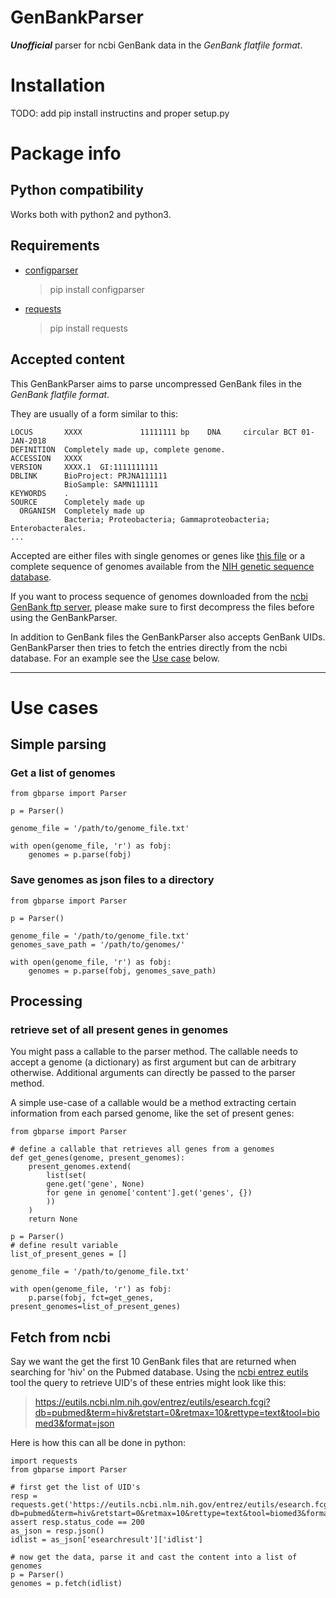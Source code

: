 # GenBankParser
__*Unofficial*__ parser for ncbi GenBank data in the _GenBank flatfile format_.

# Installation 

TODO: add pip install instructins and proper setup.py

# Package info

## Python compatibility
Works both with python2 and python3.

## Requirements
- [configparser](https://docs.python.org/2/library/configparser.html)

    >pip install configparser
    
- [requests](http://docs.python-requests.org/en/master/)

    >pip install requests
## Accepted content
This GenBankParser aims to parse uncompressed GenBank files in the _GenBank
flatfile format_. 

They are usually of a form similar to this:

```
LOCUS       XXXX             11111111 bp    DNA     circular BCT 01-JAN-2018
DEFINITION  Completely made up, complete genome.
ACCESSION   XXXX
VERSION     XXXX.1  GI:1111111111
DBLINK      BioProject: PRJNA111111
            BioSample: SAMN111111
KEYWORDS    .
SOURCE      Completely made up
  ORGANISM  Completely made up
            Bacteria; Proteobacteria; Gammaproteobacteria; Enterobacterales.
...

```

Accepted are either files with single genomes or genes like [this file](https://www.ncbi.nlm.nih.gov/sviewer/viewer.cgi?tool=portal&save=file&log$=seqview&db=nuccore&report=gbwithparts&id=22222&withparts=on) or a complete sequence of genomes available from the [NIH genetic sequence database](https://www.ncbi.nlm.nih.gov/genbank/).

If you want to process sequence of genomes downloaded from the [ncbi GenBank ftp server](ftp://ftp.ncbi.nih.gov/genbank/), please make sure to first decompress the files before using the GenBankParser.

In addition to GenBank files the GenBankParser also accepts GenBank UIDs. GenBankParser then tries to fetch the entries directly from the ncbi database. For an example see the [Use case]() below.

---
# Use cases

## Simple parsing

### Get a list of genomes

    from gbparse import Parser
    
    p = Parser()

    genome_file = '/path/to/genome_file.txt'

    with open(genome_file, 'r') as fobj:
        genomes = p.parse(fobj)

### Save genomes as json files to a directory


    from gbparse import Parser
    
    p = Parser()

    genome_file = '/path/to/genome_file.txt'
    genomes_save_path = '/path/to/genomes/'

    with open(genome_file, 'r') as fobj:
        genomes = p.parse(fobj, genomes_save_path)

## Processing

### retrieve set of all present genes in genomes
You might pass a callable to the parser method. The callable needs to accept 
a genome (a dictionary) as first argument but can de arbitrary otherwise.
Additional arguments can directly be passed to the parser method.

A simple use-case of a callable would be a method extracting certain 
information from each parsed genome, like the set of present genes:


    from gbparse import Parser

    # define a callable that retrieves all genes from a genomes
    def get_genes(genome, present_genomes):
        present_genomes.extend(
    	    list(set(
		    gene.get('gene', None)
		    for gene in genome['content'].get('genes', {})
	        ))
        )
        return None
    
    p = Parser()
    # define result variable
    list_of_present_genes = []

    genome_file = '/path/to/genome_file.txt'

    with open(genome_file, 'r') as fobj:
        p.parse(fobj, fct=get_genes, present_genomes=list_of_present_genes)

## Fetch from ncbi
Say we want the get the first 10 GenBank files that are returned when searching for 'hiv' on the Pubmed database.
Using the [ncbi entrez eutils](https://www.ncbi.nlm.nih.gov/books/NBK25500/) tool the query to retrieve UID's of these entries might look like this:

> https://eutils.ncbi.nlm.nih.gov/entrez/eutils/esearch.fcgi?db=pubmed&term=hiv&retstart=0&retmax=10&rettype=text&tool=biomed3&format=json

Here is how this can all be done in python:

    import requests
    from gbparse import Parser
    
    # first get the list of UID's
    resp = requests.get('https://eutils.ncbi.nlm.nih.gov/entrez/eutils/esearch.fcgi?db=pubmed&term=hiv&retstart=0&retmax=10&rettype=text&tool=biomed3&format=json')
    assert resp.status_code == 200
    as_json = resp.json()
    idlist = as_json['esearchresult']['idlist']
    
    # now get the data, parse it and cast the content into a list of genomes
    p = Parser()
    genomes = p.fetch(idlist)
